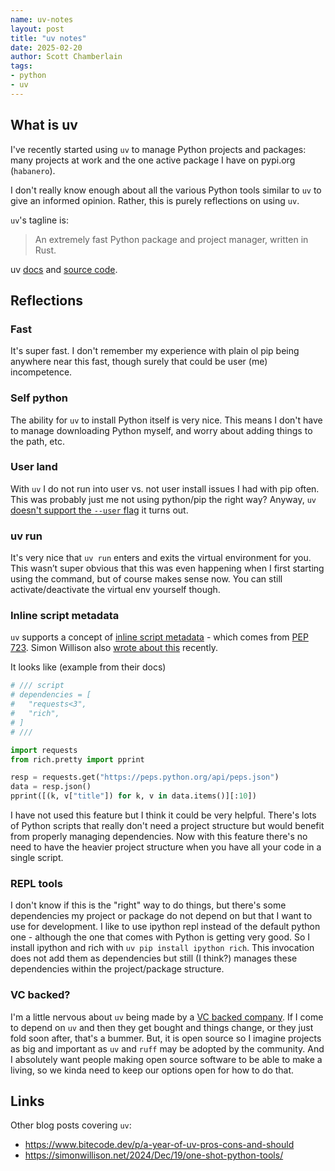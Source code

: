 ```yaml
---
name: uv-notes
layout: post
title: "uv notes"
date: 2025-02-20
author: Scott Chamberlain
tags:
- python
- uv
---
```


## What is uv

I've recently started using `uv` to manage Python projects and packages: many projects at work and the one active package I have on pypi.org (`habanero`).

I don't really know enough about all the various Python tools similar to `uv` to give an informed opinion. Rather, this is purely reflections on using `uv`.

`uv`'s tagline is:

> An extremely fast Python package and project manager, written in Rust.

uv [docs][uvdocs] and [source code][uvsrc].

## Reflections

### Fast

It's super fast. I don't remember my experience with plain ol pip being anywhere near this fast, though surely that could be user (me) incompetence.

### Self python

The ability for `uv` to install Python itself is very nice. This means I don't have to manage downloading Python myself, and worry about adding things to the path, etc.

### User land

With `uv` I do not run into user vs. not user install issues I had with pip often. This was probably just me not using python/pip the right way? Anyway, `uv` [doesn't support the `--user` flag](https://docs.astral.sh/uv/pip/compatibility/#-user-and-the-user-install-scheme) it turns out.

### uv run

It's very nice that `uv run` enters and exits the virtual environment for you. This wasn’t super obvious that this was even happening when I first starting using the command, but of course makes sense now. You can still activate/deactivate the virtual env yourself though.

### Inline script metadata

`uv` supports a concept of [inline script metadata](https://docs.astral.sh/uv/guides/scripts/#declaring-script-dependencies) - which comes from [PEP 723](https://peps.python.org/pep-0723/). Simon Willison also [wrote about this](https://simonwillison.net/2024/Dec/19/one-shot-python-tools/#inline-dependencies-and-uv-run) recently.

It looks like (example from their docs)

```python
# /// script
# dependencies = [
#   "requests<3",
#   "rich",
# ]
# ///

import requests
from rich.pretty import pprint

resp = requests.get("https://peps.python.org/api/peps.json")
data = resp.json()
pprint([(k, v["title"]) for k, v in data.items()][:10])
```

I have not used this feature but I think it could be very helpful. There's lots of Python scripts that really don't need a project structure but would benefit from properly managing dependencies. Now with this feature there's no need to have the heavier project structure when you have all your code in a single script.

### REPL tools

I don't know if this is the "right" way to do things, but there's some dependencies my project or package do not depend on but that I want to use for development. I like to use ipython repl instead of the default python one - although the one that comes with Python is getting very good. So I install ipython and rich with `uv pip install ipython rich`. This invocation does not add them as dependencies but still (I think?) manages these dependencies within the project/package structure.

### VC backed?

I'm a little nervous about `uv` being made by a [VC backed company](https://astral.sh/blog/announcing-astral-the-company-behind-ruff). If I come to depend on `uv` and then they get bought and things change, or they just fold soon after, that's a bummer. But, it is open source so I imagine projects as big and important as `uv` and `ruff` may be adopted by the community. And I absolutely want people making open source software to be able to make a living, so we kinda need to keep our options open for how to do that.

## Links

Other blog posts covering `uv`:
- <https://www.bitecode.dev/p/a-year-of-uv-pros-cons-and-should>
- <https://simonwillison.net/2024/Dec/19/one-shot-python-tools/>


[uvsrc]: https://github.com/astral-sh/uv
[uvdocs]: https://docs.astral.sh/uv/
[habanero]: https://pypi.org/project/habanero/
